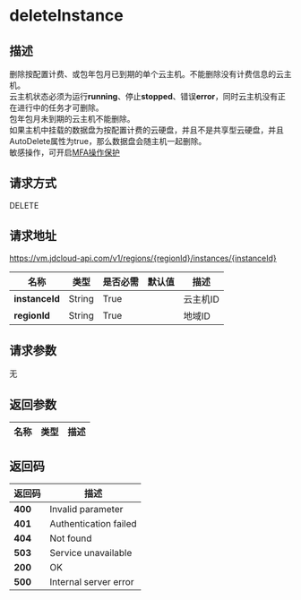 # deleteInstance


## 描述
删除按配置计费、或包年包月已到期的单个云主机。不能删除没有计费信息的云主机。<br>
云主机状态必须为运行<b>running</b>、停止<b>stopped</b>、错误<b>error</b>，同时云主机没有正在进行中的任务才可删除。<br>
包年包月未到期的云主机不能删除。<br>
如果主机中挂载的数据盘为按配置计费的云硬盘，并且不是共享型云硬盘，并且AutoDelete属性为true，那么数据盘会随主机一起删除。
</br>敏感操作，可开启<a href="https://docs.jdcloud.com/IAM/Operation-Protection">MFA操作保护</a>

## 请求方式
DELETE

## 请求地址
https://vm.jdcloud-api.com/v1/regions/{regionId}/instances/{instanceId}

|名称|类型|是否必需|默认值|描述|
|---|---|---|---|---|
|**instanceId**|String|True||云主机ID|
|**regionId**|String|True||地域ID|

## 请求参数
无


## 返回参数
|名称|类型|描述|
|---|---|---|



## 返回码
|返回码|描述|
|---|---|
|**400**|Invalid parameter|
|**401**|Authentication failed|
|**404**|Not found|
|**503**|Service unavailable|
|**200**|OK|
|**500**|Internal server error|
